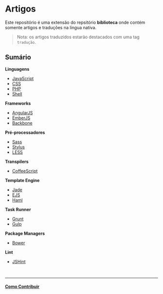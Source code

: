 # Artigos

Este repositório é uma extensão do repsitório **biblioteca** onde contém somente artigos e traduções na lingua nativa.

> Nota: os artigos traduzidos estarão destacados com uma tag `tradução`.

## Sumário

**Linguagens**

- [JavaScript](javascript.md)
- [CSS](css.md)
- [PHP](php.md)
- [Shell](shell.md)

**Frameworks**

- [AngularJS](angularjs.md)
- [EmberJS](emberjs.md)
- [Backbone](backbone.md)

**Pré-processadores**

- [Sass](sass.md)
- [Stylus](stylus.md)
- [LESS](less.md)

**Transpilers**

- [CoffeeScript](coffeescript.md)

**Template Engine**

- [Jade](jade.md)
- [EJS](ejs.md)
- [Haml](haml.md)

**Task Runner**

- [Grunt](grunt.md)
- [Gulp](gulp.md)

**Package Managers**

- [Bower](bower.md)

**Lint**

- [JSHint](jshint.md)

<br/>

---

#### [Como Contribuir](https://github.com/cerebrobr/cerebro/blob/master/README.md#como-contribuir)
